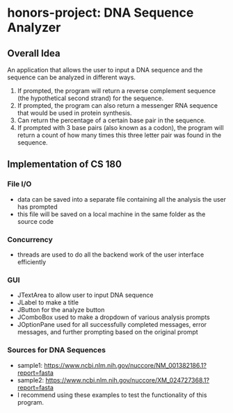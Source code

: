 # honors-project: DNA Sequence Analyzer

## Overall Idea
An application that allows the user to input a DNA sequence and the sequence can be analyzed in different ways.

1. If prompted, the program will return a reverse complement sequence (the hypothetical second strand) for the sequence.
2. If prompted, the program can also return a messenger RNA sequence that would be used in protein synthesis.
3. Can return the percentage of a certain base pair in the sequence.
4. If prompted with 3 base pairs (also known as a codon), the program will return a count of how many times this three letter pair was found in the sequence.

## Implementation of CS 180

### File I/O
* data can be saved into a separate file containing all the analysis the user has prompted
* this file will be saved on a local machine in the same folder as the source code

### Concurrency
* threads are used to do all the backend work of the user interface efficiently

### GUI
* JTextArea to allow user to input DNA sequence
* JLabel to make a title
* JButton for the analyze button
* JComboBox used to make a dropdown of various analysis prompts
* JOptionPane used for all successfully completed messages, error messages, and further prompting based on the original prompt

### Sources for DNA Sequences
* sample1: https://www.ncbi.nlm.nih.gov/nuccore/NM_001382186.1?report=fasta
* sample2: https://www.ncbi.nlm.nih.gov/nuccore/XM_024727368.1?report=fasta
* I recommend using these examples to test the functionality of this program.

